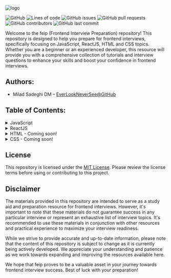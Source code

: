 ![logo](logo.png)


![GitHub](https://img.shields.io/github/license/EverLookNeverSee/feip)
![Lines of code](https://img.shields.io/tokei/lines/github/EverLookNeverSee/feip)
![GitHub issues](https://img.shields.io/github/issues-raw/EverLookNeverSee/feip)
![GitHub pull requests](https://img.shields.io/github/issues-pr-raw/EverLookNeverSee/feip)
![GitHub contributors](https://img.shields.io/github/contributors/EverLookNeverSee/feip)
![GitHub last commit](https://img.shields.io/github/last-commit/EverLookNeverSee/feip)


Welcome to the feip (Frontend Interview Preparation) repository! This repository is designed
to help you prepare for frontend interviews, specifically focusing on JavaScript, ReactJS, HTML
and CSS topics. Whether you are a beginner or an experienced developer, this resource will provide
you with a comprehensive collection of tutorials and interview questions to enhance your skills
and boost your confidence in frontend interviews.

## Authors:
* Milad Sadeghi DM – [EverLookNeverSee@GitHub](https://github.com/EverLookNeverSee)

## Table of Contents:
<details>
<summary>JavaScript</summary>

* [Fundamentals](JavaScript/01-fundamentals.md)
* [Arrays](JavaScript/02-arrays.md)
* [Strings](JavaScript/03-strings.md)
* [Date and Time](JavaScript/04-dateTime.md)
* [Object Oriented](JavaScript/05-objectOriented.md)
</details>

<details>
<summary>ReactJS</summary>

* [Basics](ReactJS/01-Basics.md)
* [Props](ReactJS/02-Props.md)
* [Components](ReactJS/03-Components.md)
* [Arrays and Lists](ReactJS/04-ArraysLists.md)
* [Best Practices](ReactJS/05-BestPractices.md)
* [Conditional Rendering](ReactJS/06-ConditionalRendering.md)
* [State](ReactJS/07-State.md)
* [State vs. Props](ReactJS/08-StateProps.md)
* [Performance](ReactJS/09-Performance.md)
* [Advanced Concepts](ReactJS/10-AdvancedConcepts.md)
* [Advanced](ReactJS/11-Advanced.md)
* [Refs](ReactJS/12-Refs.md)
* [Forms](ReactJS/13-Forms.md)
* [Events](ReactJS/14-Events.md)
* [Intermediate](ReactJS/15-Intermediate.md)
</details>


<details>
<summary>HTML - Coming soon!</summary>
</details>

<details>
<summary>CSS - Coming soon!</summary>
</details>


## License
This repository is licensed under the [MIT License](LICENSE). Please review the license terms before
using or contributing to this project.

## Disclaimer
The materials provided in this repository are intended to serve as a study aid and preparation resource
for frontend interviews. However, it's important to note that these materials do not guarantee success
in any particular interview or represent an exhaustive list of interview topics. It's recommended to use
these materials in conjunction with other resources and practical experience to maximize your interview
readiness.

While we strive to provide accurate and up-to-date information, please note that the content of this
repository is subject to change as it is currently being actively developed. We appreciate your
understanding and patience as we work towards expanding and improving the resources available here.

We hope that feip proves to be a valuable asset in your journey towards frontend interview success. Best
of luck with your preparation!
